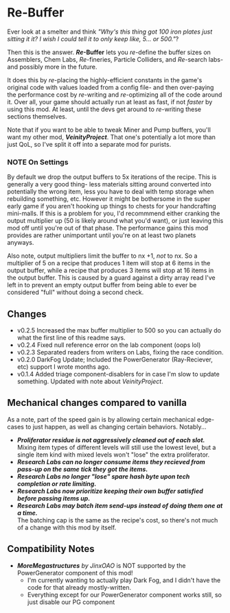 # Re-Buffer
Ever look at a smelter and think *"Why's this thing got 100 iron plates just sitting it it? I wish I could tell it to only keep like, 5... or 500."*?

Then this is the answer. ***Re*-Buffer** lets you *re*-define the buffer sizes on Assemblers, Chem Labs, *Re*-fineries, Particle Colliders, and *Re*-search labs- and possibly more in the future.

It does this by *re*-placing the highly-efficient constants in the game's original code with values loaded from a config file- and then over-paying the performance cost by *re*-writing and *re*-optimizing all of the code around it. Over all, your game should actually run at least as fast, if not *faster* by using this mod. At least, until the devs get around to *re*-writing these sections themselves.

Note that if you want to be able to tweak Miner and Pump buffers, you'll want my other mod, ***VeinityProject***. That one's potentially a lot more than just QoL, so I've split it off into a separate mod for purists.

### NOTE On Settings
By default we drop the output buffers to 5x iterations of the recipe. This is generally a very good thing- less materials sitting around converted into potentially the wrong item, 
less you have to deal with temp storage when rebuilding something, etc. However it might be bothersome in the super early game if you aren't hooking up things to chests for your 
handcrafting mini-malls. If this is a problem for you, I'd recommmend either cranking the output multiplier up (50 is likely around what you'd want), or just leaving this mod off 
until you're out of that phase. The performance gains this mod provides are rather unimportant until you're on at least two planets anyways.

Also note, output multipliers limit the buffer to nx +1, *not* to nx. So a multiplier of 5 on a recipe that produces 1 item will stop at 6 items in the output buffer, while a recipe
that produces 3 items will stop at 16 items in the output buffer. This is caused by a guard against a dirty array read I've left in to prevent an empty output buffer from being able
to ever be considered "full" without doing a second check.

## Changes
- v0.2.5 Increased the max buffer multiplier to 500 so you can actually do what the first line of this readme says.
- v0.2.4 Fixed null reference error on the lab component (oops lol)
- v0.2.3 Separated readers from writers on Labs, fixing the race condition.
- v0.2.0 DarkFog Update; Included the PowerGenerator (Ray-Reciever, etc) support I wrote months ago.
- v0.1.4 Added triage component-disablers for in case I'm slow to update something. Updated with note about *VeinityProject*.

## Mechanical changes compared to vanilla
As a note, part of the speed gain is by allowing certain mechanical edge-cases to just happen, as well as changing certain behaviors. Notably...
- ***Proliferator residue is not aggressively cleaned out of each slot.***<br />Mixing item types of different levels will still use the lowest level, but a single item kind with mixed levels won't "lose" the extra proliferator.
- ***Research Labs can no longer consume items they recieved from pass-up on the same tick they got the items.***
- ***Research Labs no longer "lose" spare hash byte upon tech completion or rate limiting.***
- ***Research Labs now prioritize keeping their own buffer satisfied before passing items up.***
- ***Research Labs may batch item send-ups instead of doing them one at a time.***<br />The batching cap is the same as the recipe's cost, so there's not much of a change with this mod by itself.

## Compatibility Notes
- ***MoreMegastructures** by JinxOAO* is NOT supported by the PowerGenerator component of this mod!
  - I'm currently wanting to actually play Dark Fog, and I didn't have the code for that already mostly-written.
  - Everything except for our PowerGenerator component works still, so just disable our PG component